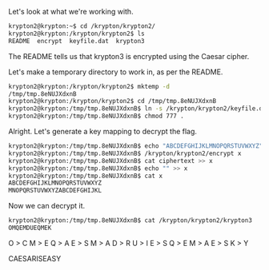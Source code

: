 Let's look at what we're working with.

```sh
krypton2@krypton:~$ cd /krypton/krypton2/
krypton2@krypton:/krypton/krypton2$ ls
README  encrypt  keyfile.dat  krypton3
```

The README tells us that krypton3 is encrypted using the Caesar cipher.

Let's make a temporary directory to work in, as per the README.

```sh
krypton2@krypton:/krypton/krypton2$ mktemp -d
/tmp/tmp.8eNUJXdxnB
krypton2@krypton:/krypton/krypton2$ cd /tmp/tmp.8eNUJXdxnB
krypton2@krypton:/tmp/tmp.8eNUJXdxnB$ ln -s /krypton/krypton2/keyfile.dat
krypton2@krypton:/tmp/tmp.8eNUJXdxnB$ chmod 777 .
```

Alright. Let's generate a key mapping to decrypt the flag.

```sh
krypton2@krypton:/tmp/tmp.8eNUJXdxnB$ echo "ABCDEFGHIJKLMNOPQRSTUVWXYZ" > x
krypton2@krypton:/tmp/tmp.8eNUJXdxnB$ /krypton/krypton2/encrypt x
krypton2@krypton:/tmp/tmp.8eNUJXdxnB$ cat ciphertext >> x
krypton2@krypton:/tmp/tmp.8eNUJXdxnB$ echo "" >> x
krypton2@krypton:/tmp/tmp.8eNUJXdxnB$ cat x
ABCDEFGHIJKLMNOPQRSTUVWXYZ
MNOPQRSTUVWXYZABCDEFGHIJKL
```

Now we can decrypt it.

```sh
krypton2@krypton:/tmp/tmp.8eNUJXdxnB$ cat /krypton/krypton2/krypton3 
OMQEMDUEQMEK
```

O > C
M > E
Q > A
E > S
M > A
D > R
U > I
E > S
Q > E
M > A
E > S
K > Y

CAESARISEASY

